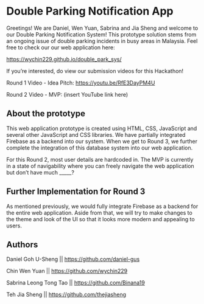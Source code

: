 # Double Parking Notification App
Greetings! We are Daniel, Wen Yuan, Sabrina and Jia Sheng and welcome to our Double Parking Notification System! This prototype solution stems from an ongoing issue of double parking incidents in busy areas in Malaysia. Feel free to check our our web application here:

https://wychin229.github.io/double_park_sys/

If you’re interested, do view our submission videos for this Hackathon!

Round 1 Video - Idea Pitch: https://youtu.be/RfE3DayPM4U

Round 2 Video - MVP: (insert YouTube link here)

## About the prototype
This web application prototype is created using HTML, CSS, JavaScript and several other JavaScript and CSS libraries. We have partially integrated Firebase as a backend into our system. When we get to Round 3, we further complete the integration of this database system into our web application.

For this Round 2, most user details are hardcoded in. The MVP is currently in a state of navigability where you can freely navigate the web application but don’t have much _____?

## Further Implementation for Round 3
As mentioned previously, we would fully integrate Firebase as a backend for the entire web application. Aside from that, we will try to make changes to the theme and look of the UI so that it looks more modern and appealing to users. 

## Authors
Daniel Goh U-Sheng     ||   https://github.com/daniel-gus

Chin Wen Yuan          ||   https://github.com/wychin229

Sabrina Leong Tong Tao ||   https://github.com/Binana19

Teh Jia Sheng          ||   https://github.com/thejiasheng
